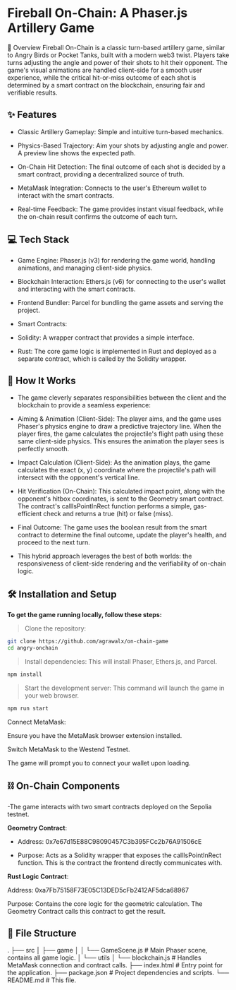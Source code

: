 # Fireball On-Chain: A Phaser.js Artillery Game

📖 Overview
 Fireball On-Chain is a classic turn-based artillery game, similar to Angry Birds or Pocket Tanks, built with a modern web3 twist. Players take turns adjusting the angle and power of their shots to hit their opponent. The game's visual animations are handled client-side for a smooth user experience, while the critical hit-or-miss outcome of each shot is determined by a smart contract on the blockchain, ensuring fair and verifiable results.

## ✨ Features
* Classic Artillery Gameplay: Simple and intuitive turn-based mechanics.

* Physics-Based Trajectory: Aim your shots by adjusting angle and power. A preview line shows the expected path.

* On-Chain Hit Detection: The final outcome of each shot is decided by a smart contract, providing a decentralized source of truth.

* MetaMask Integration: Connects to the user's Ethereum wallet to interact with the smart contracts.

* Real-time Feedback: The game provides instant visual feedback, while the on-chain result confirms the outcome of each turn.

## 💻 Tech Stack
* Game Engine: Phaser.js (v3) for rendering the game world, handling animations, and managing client-side physics.

- Blockchain Interaction: Ethers.js (v6) for connecting to the user's wallet and interacting with the smart contracts.

- Frontend Bundler: Parcel for bundling the game assets and serving the project.

- Smart Contracts:

- Solidity: A wrapper contract that provides a simple interface.

- Rust: The core game logic is implemented in Rust and deployed as a separate contract, which is called by the Solidity wrapper.

## 🚀 How It Works
- The game cleverly separates responsibilities between the client and the blockchain to provide a seamless experience:

- Aiming & Animation (Client-Side): The player aims, and the game uses Phaser's physics engine to draw a predictive trajectory line. When the player fires, the game calculates the projectile's flight path using these same client-side physics. This ensures the animation the player sees is perfectly smooth.

- Impact Calculation (Client-Side): As the animation plays, the game calculates the exact (x, y) coordinate where the projectile's path will intersect with the opponent's vertical line.

- Hit Verification (On-Chain): This calculated impact point, along with the opponent's hitbox coordinates, is sent to the Geometry smart contract. The contract's callIsPointInRect function performs a simple, gas-efficient check and returns a true (hit) or false (miss).

- Final Outcome: The game uses the boolean result from the smart contract to determine the final outcome, update the player's health, and proceed to the next turn.

- This hybrid approach leverages the best of both worlds: the responsiveness of client-side rendering and the verifiability of on-chain logic.

## 🛠️ Installation and Setup
**To get the game running locally, follow these steps:**

> Clone the repository:
```sh
git clone https://github.com/agrawalx/on-chain-game
cd angry-onchain
```
> Install dependencies:
This will install Phaser, Ethers.js, and Parcel.
```bash
npm install
```
>Start the development server:
>This command will launch the game in your web browser.
```sh
npm run start
```
Connect MetaMask:

Ensure you have the MetaMask browser extension installed.

Switch MetaMask to the Westend Testnet.

The game will prompt you to connect your wallet upon loading.

## ⛓️ On-Chain Components
-The game interacts with two smart contracts deployed on the Sepolia testnet.

**Geometry Contract**:

- Address: 0x7e67d15E88C98090457C3b395FCc2b76A91506cE

- Purpose: Acts as a Solidity wrapper that exposes the callIsPointInRect function. This is the contract the frontend directly communicates with.

**Rust Logic Contract**:

Address: 0xa7Fb75158F73E05C13DED5cFb2412AF5dca68967

Purpose: Contains the core logic for the geometric calculation. The Geometry Contract calls this contract to get the result.

## 📁 File Structure

.
├── src
│   ├── game
│   │   └── GameScene.js     # Main Phaser scene, contains all game logic.
│   └── utils
│       └── blockchain.js    # Handles MetaMask connection and contract calls.
├── index.html               # Entry point for the application.
├── package.json             # Project dependencies and scripts.
└── README.md                # This file.
